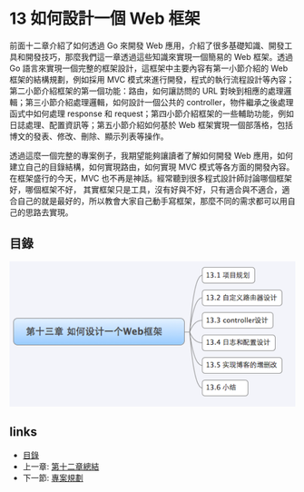 # 13 如何設計一個 Web 框架
前面十二章介紹了如何透過 Go 來開發 Web 應用，介紹了很多基礎知識、開發工具和開發技巧，那麼我們這一章透過這些知識來實現一個簡易的 Web 框架。透過 Go 語言來實現一個完整的框架設計，這框架中主要內容有第一小節介紹的 Web 框架的結構規劃，例如採用 MVC 模式來進行開發，程式的執行流程設計等內容；第二小節介紹框架的第一個功能：路由，如何讓訪問的 URL 對映到相應的處理邏輯；第三小節介紹處理邏輯，如何設計一個公共的 controller，物件繼承之後處理函式中如何處理 response 和 request；第四小節介紹框架的一些輔助功能，例如日誌處理、配置資訊等；第五小節介紹如何基於 Web 框架實現一個部落格，包括博文的發表、修改、刪除、顯示列表等操作。

透過這麼一個完整的專案例子，我期望能夠讓讀者了解如何開發 Web 應用，如何建立自己的目錄結構，如何實現路由，如何實現 MVC 模式等各方面的開發內容。在框架盛行的今天，MVC 也不再是神話。經常聽到很多程式設計師討論哪個框架好，哪個框架不好， 其實框架只是工具，沒有好與不好，只有適合與不適合，適合自己的就是最好的，所以教會大家自己動手寫框架，那麼不同的需求都可以用自己的思路去實現。

## 目錄
  ![](images/navi13.png)

## links
   * [目錄](<preface.md>)
   * 上一章: [第十二章總結](<12.5.md>)
   * 下一節: [專案規劃](<13.1.md>)

